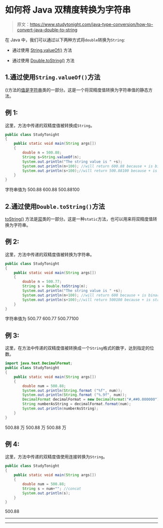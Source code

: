 # 如何将 Java 双精度转换为字符串

> 原文：<https://www.studytonight.com/java-type-conversion/how-to-convert-java-double-to-string>

在 Java 中，我们可以通过以下两种方式将`double`转换为`String`:

*   通过使用 [String.valueOf()](https://www.studytonight.com/java/string-class-functions.php) 方法

*   通过使用 [Double.toString()](https://www.studytonight.com/java-wrapper-class/java-double-tostringdouble-d-method) 方法

## 1.通过使用`String.valueOf()`方法

()方法的[值是](https://www.studytonight.com/java/string-class-functions.php)[字符串](https://www.studytonight.com/java/string-handling-in-java.php)类的一部分。这是一个将双精度值转换为字符串值的静态方法。

## 例 1:

这里，方法中传递的双精度值被转换成`String`。

```java
public class StudyTonight
{  
	public static void main(String args[])
	{  
		double n = 500.88;  
		String s=String.valueOf(n); 
		System.out.println("The string value is " +s);
		System.out.println(n+100); //will return 600.88 because + is binary plus operator 
		System.out.println(s+100);//will return 500.88100 because + is string concatenation operator  
	}
}
```

字符串值为 500.88
600.88
500.88100

## 2.通过使用`Double.toString()`方法

[toString()](https://www.studytonight.com/java-wrapper-class/java-double-tostringdouble-d-method) 方法是[双](https://www.studytonight.com/java/wrapper-class.php)类的一部分。这是一种`static`方法，也可以用来将双精度值转换为字符串。

## 例 2:

这里，方法中传递的双精度值被转换为字符串。

```java
public class StudyTonight
{  
	public static void main(String args[])
	{  
		double n = 500.77;  
		String s = Double.toString(n); 
		System.out.println("The string value is " +s);
		System.out.println(n+100); //will return 600 because + is binary plus operator 
		System.out.println(s+100);//will return 500100 because + is string concatenation operator  
	}
}
```

字符串值为 500.77
600.77
500.77100

## 例 3:

这里，在方法中传递的双精度值被转换成一个`String`格式的数字，达到指定的位数。

```java
import java.text.DecimalFormat;
public class StudyTonight
{  
	public static void main(String args[])
	{  
		double num = 500.88;  
		System.out.println(String.format ("%f", num));
		System.out.println(String.format ("%.9f", num));
		DecimalFormat decimalFormat = new DecimalFormat("#,##0.000000");
		String numberAsString = decimalFormat.format(num);
		System.out.println(numberAsString);
	}
}
```

500.88 万
500.88 万
500.88 万

## 例 4:

这里，方法中传递的双精度值使用连接转换为`String`。

```java
public class StudyTonight
{  
	public static void main(String args[])
	{  
		double num = 500.88;  
		String s = num+""; //concat
		System.out.println(s);
	}
}
```

500.88

* * *

* * *